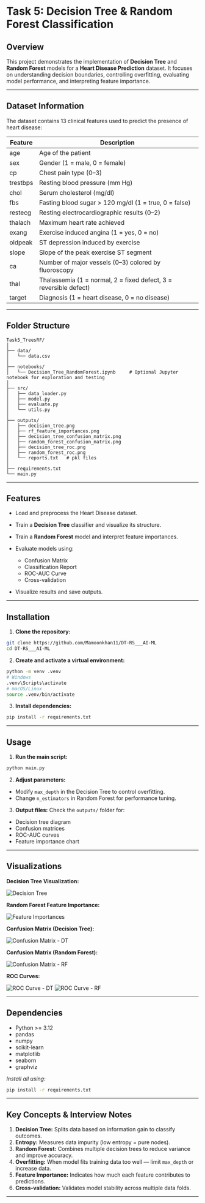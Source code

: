 # Task 5: Decision Tree & Random Forest Classification

## Overview

This project demonstrates the implementation of **Decision Tree** and **Random Forest** models for a **Heart Disease Prediction** dataset. It focuses on understanding decision boundaries, controlling overfitting, evaluating model performance, and interpreting feature importance.

---

## Dataset Information

The dataset contains 13 clinical features used to predict the presence of heart disease:

| Feature  | Description                                                       |
| -------- | ----------------------------------------------------------------- |
| age      | Age of the patient                                                |
| sex      | Gender (1 = male, 0 = female)                                     |
| cp       | Chest pain type (0–3)                                             |
| trestbps | Resting blood pressure (mm Hg)                                    |
| chol     | Serum cholesterol (mg/dl)                                         |
| fbs      | Fasting blood sugar > 120 mg/dl (1 = true, 0 = false)             |
| restecg  | Resting electrocardiographic results (0–2)                        |
| thalach  | Maximum heart rate achieved                                       |
| exang    | Exercise induced angina (1 = yes, 0 = no)                         |
| oldpeak  | ST depression induced by exercise                                 |
| slope    | Slope of the peak exercise ST segment                             |
| ca       | Number of major vessels (0–3) colored by fluoroscopy              |
| thal     | Thalassemia (1 = normal, 2 = fixed defect, 3 = reversible defect) |
| target   | Diagnosis (1 = heart disease, 0 = no disease)                     |

---

## Folder Structure

```
Task5_TreesRF/
│
├── data/
│   └── data.csv                    
│
├── notebooks/
│   └── Decision_Tree_RandomForest.ipynb     # Optional Jupyter notebook for exploration and testing
│
├── src/
│   ├── data_loader.py              
│   ├── model.py                    
│   ├── evaluate.py                
│   └── utils.py                   
│
├── outputs/
│   ├── decision_tree.png          
│   ├── rf_feature_importances.png 
│   ├── decision_tree_confusion_matrix.png
│   ├── random_forest_confusion_matrix.png
│   ├── decision_tree_roc.png
│   ├── random_forest_roc.png
│   └── reports.txt   # pkl files               
│
├── requirements.txt                
└── main.py                         
```

---

## Features

* Load and preprocess the Heart Disease dataset.
* Train a **Decision Tree** classifier and visualize its structure.
* Train a **Random Forest** model and interpret feature importances.
* Evaluate models using:

  * Confusion Matrix
  * Classification Report
  * ROC-AUC Curve
  * Cross-validation
* Visualize results and save outputs.

---

## Installation

1. **Clone the repository:**

```bash
git clone https://github.com/Mamoonkhan11/DT-RS___AI-ML
cd DT-RS___AI-ML
```

2. **Create and activate a virtual environment:**

```bash
python -m venv .venv
# Windows
.venv\Scripts\activate
# macOS/Linux
source .venv/bin/activate
```

3. **Install dependencies:**

```bash
pip install -r requirements.txt
```

---

## Usage

1. **Run the main script:**

```bash
python main.py
```

2. **Adjust parameters:**

* Modify `max_depth` in the Decision Tree to control overfitting.
* Change `n_estimators` in Random Forest for performance tuning.

3. **Output files:**
   Check the `outputs/` folder for:

* Decision tree diagram
* Confusion matrices
* ROC-AUC curves
* Feature importance chart

---

## Visualizations

**Decision Tree Visualization:**

![Decision Tree](Outputs/decision_tree.png)

**Random Forest Feature Importance:**

![Feature Importances](Outputs/rf_feature_importances.png)

**Confusion Matrix (Decision Tree):**

![Confusion Matrix - DT](Outputs/decision_tree_confusion_matrix.png)

**Confusion Matrix (Random Forest):**

![Confusion Matrix - RF](Outputs/random_forest_confusion_matrix.png)

**ROC Curves:**

![ROC Curve - DT](Outputs/decision_tree_roc.png)
![ROC Curve - RF](Outputs/random_forest_roc.png)

---

## Dependencies

* Python >= 3.12
* pandas
* numpy
* scikit-learn
* matplotlib
* seaborn
* graphviz

*Install all using:*

```bash
pip install -r requirements.txt
```

---

## Key Concepts & Interview Notes

1. **Decision Tree:** Splits data based on information gain to classify outcomes.
2. **Entropy:** Measures data impurity (low entropy = pure nodes).
3. **Random Forest:** Combines multiple decision trees to reduce variance and improve accuracy.
4. **Overfitting:** When model fits training data too well — limit `max_depth` or increase data.
5. **Feature Importance:** Indicates how much each feature contributes to predictions.
6. **Cross-validation:** Validates model stability across multiple data folds.

---